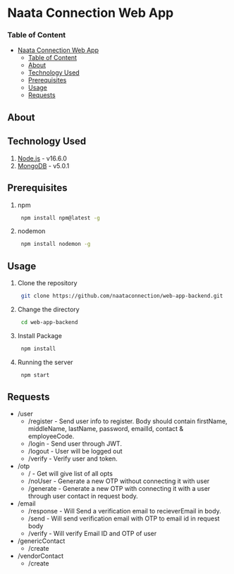 # Naata Connection Web App

### Table of Content

- [Naata Connection Web App](#naata-connection-web-app)
    - [Table of Content](#table-of-content)
  - [About](#about)
  - [Technology Used](#technology-used)
  - [Prerequisites](#prerequisites)
  - [Usage](#usage)
  - [Requests](#requests)

## About

## Technology Used
1. [Node.js](https://nodejs.org/en/) - v16.6.0
2. [MongoDB](https://www.mongodb.com/) - v5.0.1

## Prerequisites
1. npm
   ```bash
    npm install npm@latest -g
   ```
2. nodemon
   ```bash
    npm install nodemon -g
   ```

## Usage
1. Clone the repository
   ```bash
    git clone https://github.com/naataconnection/web-app-backend.git
   ```

2. Change the directory
   ```bash
    cd web-app-backend
   ```

3. Install Package
   ```bash
    npm install
   ```

4. Running the server
   ```bash
    npm start
   ```

## Requests

- /user
    - /register - Send user info to register. Body should contain firstName, middleName, lastName, password, emailId, contact & employeeCode.
    - /login - Send user through JWT.
    - /logout - User will be logged out
    - /verify - Verify user and token.
- /otp
  - / - Get will give list of all opts
  - /noUser - Generate a new OTP without connecting it with user
  - /generate - Generate a new OTP with connecting it with a user through user contact in request body.
- /email
  - /response - Will Send a verification email to recieverEmail in body.
  - /send - Will send verification email with OTP to email id in request body
  - /verify - Will verify Email ID and OTP of user
- /genericContact
  - /create 
- /vendorContact
  - /create 